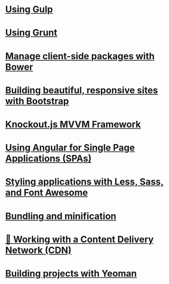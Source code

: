 # [Using Gulp](using-gulp.md)
# [Using Grunt](using-grunt.md)
# [Manage client-side packages with Bower](bower.md)
# [Building beautiful, responsive sites with Bootstrap](bootstrap.md)
# [Knockout.js MVVM Framework](knockout.md)
# [Using Angular for Single Page Applications (SPAs)](angular.md)
# [Styling applications with Less, Sass, and Font Awesome](less-sass-fa.md)
# [Bundling and minification](bundling-and-minification.md)
# [🔧 Working with a Content Delivery Network (CDN)](cdn.md)
# [Building projects with Yeoman](yeoman.md)
